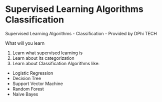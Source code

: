 # Supervised Learning Algorithms Classification
Supervised Learning Algorithms - Classification - Provided by DPhi TECH


What will you learn 
1. Learn what supervised learning is 
2. Learn about its categorization 
3. Learn about Classification Algorithms like:
- Logistic Regression
- Decision Tree
- Support Vector Machine
- Random Forest
- Naive Bayes
